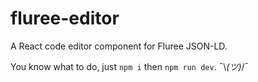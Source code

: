 # fluree-editor
A React code editor component for Fluree JSON-LD.

You know what to do, just `npm i` then `npm run dev`. ¯\\_(ツ)_/¯
